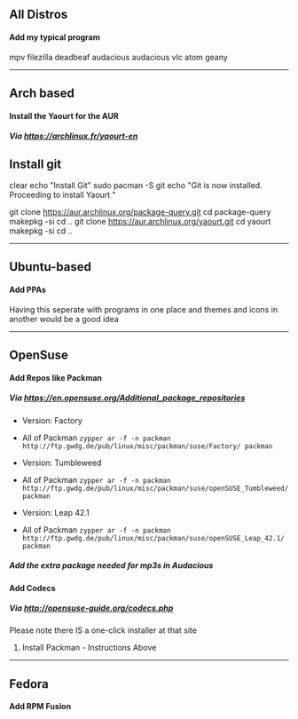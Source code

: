 ## All Distros
#### Add my typical program

mpv filezilla deadbeaf audacious audacious vlc atom geany

---
## Arch based
#### Install the Yaourt for the AUR
##### Via https://archlinux.fr/yaourt-en
## Install git
clear
echo "Install Git"
sudo pacman -S git
echo "Git is now installed.  Proceeding to  install Yaourt "


git clone https://aur.archlinux.org/package-query.git
cd package-query
makepkg -si
cd ..
git clone https://aur.archlinux.org/yaourt.git
cd yaourt
makepkg -si
cd ..

---
## Ubuntu-based
#### Add PPAs

Having this seperate with programs in one place and themes and icons in another would be a good idea

---
## OpenSuse
#### Add Repos like Packman
##### Via https://en.opensuse.org/Additional_package_repositories

- Version: Factory
- All of Packman
`zypper ar -f -n packman http://ftp.gwdg.de/pub/linux/misc/packman/suse/Factory/ packman`

- Version: Tumbleweed
- All of Packman
`zypper ar -f -n packman http://ftp.gwdg.de/pub/linux/misc/packman/suse/openSUSE_Tumbleweed/ packman`

- Version: Leap 42.1
- All of Packman
`zypper ar -f -n packman http://ftp.gwdg.de/pub/linux/misc/packman/suse/openSUSE_Leap_42.1/ packman`

##### Add the extra package needed for mp3s in Audacious

#### Add Codecs

##### Via  http://opensuse-guide.org/codecs.php  
Please note there IS a one-click installer at that site


1. Install Packman - Instructions Above

---
## Fedora
#### Add RPM Fusion
